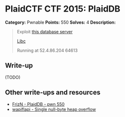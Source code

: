 # PlaidCTF CTF 2015: PlaidDB

**Category:** Pwnable
**Points:** 550
**Solves:** 4
**Description:**

> Exploit [this database server](http://play.plaidctf.com/files/datastore_7e64104f876f0aa3f8330a409d9b9924.elf)
> 
> [Libc](http://play.plaidctf.com/files/libc_3f6aaa980b58f7c7590dee12d731e099.so.6)
> 
> Running at 52.4.86.204 64613

## Write-up

(TODO)

## Other write-ups and resources

* [FrizN - PlaidDB - pwn 550](http://blog.frizn.fr/pctf-2015/pwn-550-plaiddb)
* [wapiflapi - Single null-byte heap overflow](http://wapiflapi.github.io/2015/04/22/single-null-byte-heap-overflow/)
